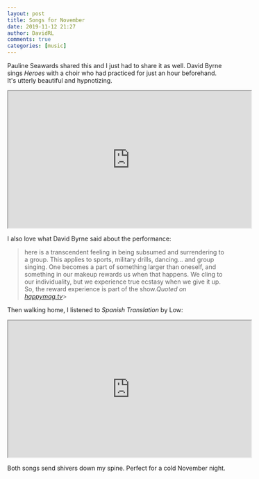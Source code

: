 ```yaml
---  
layout: post  
title: Songs for November  
date: 2019-11-12 21:27  
author: DavidRL  
comments: true  
categories: [music]  
---  
```

Pauline Seawards shared this and I just had to share it as well. David Byrne sings *Heroes* with a choir who had practiced for just an hour beforehand. It's utterly beautiful and hypnotizing.  

<iframe src="https://www.youtube.com/embed/w7HJZPlJn_U" allowfullscreen="" width="560" height="315"></iframe></figure>  

I also love what David Byrne said about the performance:   


> here is a transcendent feeling in being subsumed and surrendering  to a group. This applies to sports, military drills, dancing… and group  singing. One becomes a part of something larger than oneself, and  something in our makeup rewards us when that happens. We cling to our  individuality, but we experience true ecstasy when we give it up. So,  the reward experience is part of the show.<cite>Quoted on<a href="https://happymag.tv/watch-david-byrne-perform-a-chilling-cover-bowies-heroes-backed-by-a-choir-of-strangers/"> happymag.tv</a></cite>>  

Then walking home, I listened to *Spanish Translation* by Low:  

<iframe src="https://www.youtube.com/embed/x0TJrlemmVQ" allowfullscreen="" width="560" height="315"></iframe></figure>  

Both songs send shivers down my spine. Perfect for a cold November night.  

